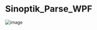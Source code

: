 # Sinoptik_Parse_WPF
![image](https://user-images.githubusercontent.com/45212175/189496854-6b55149b-e270-437f-bc15-00ab638e7afe.png)

